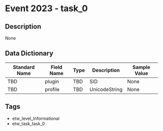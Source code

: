# Event 2023 - task_0

## Description
None

## Data Dictionary
|Standard Name|Field Name|Type|Description|Sample Value|
|---|---|---|---|---|
|TBD|plugin|TBD|SID|None|None|
|TBD|profile|TBD|UnicodeString|None|None|

## Tags
* etw_level_Informational
* etw_task_task_0